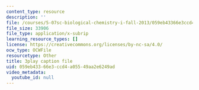 ```yaml
---
content_type: resource
description: ''
file: /courses/5-07sc-biological-chemistry-i-fall-2013/059eb43366e3ccd4a05549aa2e6249ad_qa8IepmE5Mw.srt
file_size: 33906
file_type: application/x-subrip
learning_resource_types: []
license: https://creativecommons.org/licenses/by-nc-sa/4.0/
ocw_type: OCWFile
resourcetype: Other
title: 3play caption file
uid: 059eb433-66e3-ccd4-a055-49aa2e6249ad
video_metadata:
  youtube_id: null
---
```

